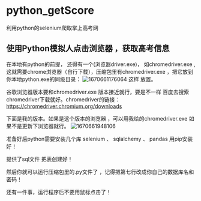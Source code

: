 # python_getScore
利用python的selenium爬取掌上高考网


## 使用Python模拟人点击浏览器 ，获取高考信息

在本地有python的前提， 还得有一个(浏览器driver.exe)， 如chromedriver.exe ,这就需要chrome浏览器（自行下载），压缩包里有chromedriver.exe  ，把它放到你本地python.exe的同级目录：
![1670661176064](https://github.com/ccddkk9/python_getScore/blob/main/img/1670661176064.png)
这样 放置。

谷歌浏览器版本要和chromedriver.exe 版本接近就行，要是不一样 百度去搜索chromedriver下载就好。chromedriver的链接：
https://chromedriver.chromium.org/downloads

下面是我的版本。如果是这个版本的浏览器 ，可以用我给的chromedriver.exe 如果不是更新下浏览器就行。
![1670661948106](https://github.com/ccddkk9/python_getScore/blob/main/img/1670661948106.png)

准备好后python需要安装几个库  selenium  、 sqlalchemy    、 pandas 用pip安装好！

提供了sql文件 把表创建好！

然后你就可以运行压缩包里的.py文件了 ，记得把第七行改成你自己的数据库名和密码！

还有一件事，运行程序后不要用鼠标点击了！

